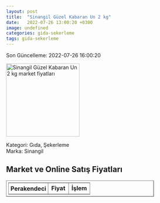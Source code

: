 ```yaml
---
layout: post
title:  "Sinangil Güzel Kabaran Un 2 kg"
date:   2022-07-26 13:00:20 +0300
image: undefined
categories: gida-sekerleme
tags: gida-sekerleme
---
```


Son Güncelleme: 2022-07-26 16:00:20

<img src="undefined" width="200" alt="Sinangil Güzel Kabaran Un 2 kg market fiyatları" />

Kategori: Gıda, Şekerleme
<br />
Marka: Sinangil

<h2>Market ve Online Satış Fiyatları</h2>

<table border="1" style="padding: 5px;width:80%;">
  <tr>
    <td style="padding: 5px;"><strong>Perakendeci</strong></td>
    <td><strong>Fiyat</strong></td>
    <td><strong>İşlem</strong></td>
  </tr>
  
</table>
